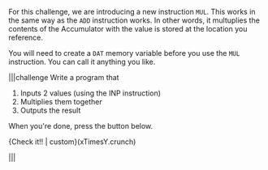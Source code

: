 For this challenge, we are introducing a new instruction `MUL`. This works in the same way as the `ADD` instruction works. In other words, it multuplies the contents of the Accumulator with the value is stored at the location you reference.

You will need to create a `DAT` memory variable before you use the `MUL` instruction. You can call it anything you like.

|||challenge
Write a program that 

1. Inputs 2 values (using the INP instruction)
1. Multiplies them together
1. Outputs the result

When you're done, press the button below.

{Check it!! | custom}(xTimesY.crunch)

|||